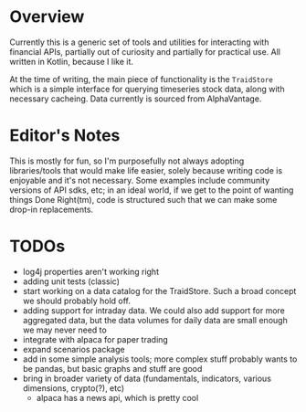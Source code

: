 # Overview
Currently this is a generic set of tools and utilities for interacting with financial APIs, partially out of curiosity
and partially for practical use. All written in Kotlin, because I like it.

At the time of writing, the main piece of functionality is the `TraidStore` which is a simple interface for querying 
timeseries stock data, along with necessary cacheing. Data currently is sourced from AlphaVantage.

# Editor's Notes
This is mostly for fun, so I'm purposefully not always adopting libraries/tools that would make life easier, solely
because writing code is enjoyable and it's not necessary. Some examples include community versions of API sdks, etc; in 
an ideal world, if we get to the point of wanting things Done Right(tm), code is structured such that we can make some drop-in
replacements. 

# TODOs
* log4j properties aren't working right
* adding unit tests (classic)
* start working on a data catalog for the TraidStore. Such a broad concept we should probably hold off.
* adding support for intraday data. We could also add support for more aggregated data, but the data volumes for daily data
are small enough we may never need to
* integrate with alpaca for paper trading
* expand scenarios package
* add in some simple analysis tools; more complex stuff probably wants to be pandas, but basic graphs and stuff are good
* bring in broader variety of data (fundamentals, indicators, various dimensions, crypto(?), etc)
  * alpaca has a news api, which is pretty cool